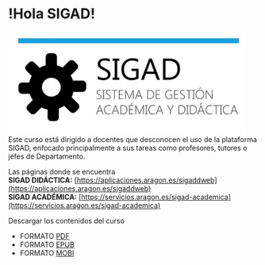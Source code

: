 # !Hola SIGAD!
![logo SIGAD](https://raw.githubusercontent.com/catedu/curso-basico-sigad/master/img/SIGAD.png)   
Este curso está dirigido a docentes que desconocen el uso de la plataforma SIGAD,  enfocado principalmente a sus tareas como profesores, tutores o jefes de Departamento.   
  
Las páginas donde se encuentra   
  **SIGAD DIDÁCTICA:**  [https://aplicaciones.aragon.es/sigaddweb](https://aplicaciones.aragon.es/sigaddweb)  
  **SIGAD ACADÉMICA:** [https://servicios.aragon.es/sigad-academica](https://servicios.aragon.es/sigad-academica)   
    
Descargar los contenidos del curso
 * FORMATO [PDF](https://github.com/catedu/curso-basico-sigad/raw/gh-pages/mybook/curso-basico-sigad.pdf)
 * FORMATO [EPUB](https://github.com/catedu/curso-basico-sigad/raw/gh-pages/mybook/curso-basico-sigad.epub)
 * FORMATO [MOBI](https://github.com/catedu/curso-basico-sigad/raw/gh-pages/mybook/curso-basico-sigad.mobi)
